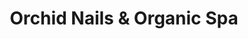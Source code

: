 ---
title: "Orchid Nails & Organic Spa"
url: /hillsboro/orchid-nails-und-organic-spa/
shop: Kosmetik
---